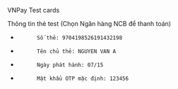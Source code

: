 VNPay Test cards

Thông tin thẻ test (Chọn Ngân hàng NCB để thanh toán)
-           Số thẻ: 9704198526191432198
-           Tên chủ thẻ: NGUYEN VAN A
-           Ngày phát hành: 07/15
-           Mật khẩu OTP mặc định: 123456
